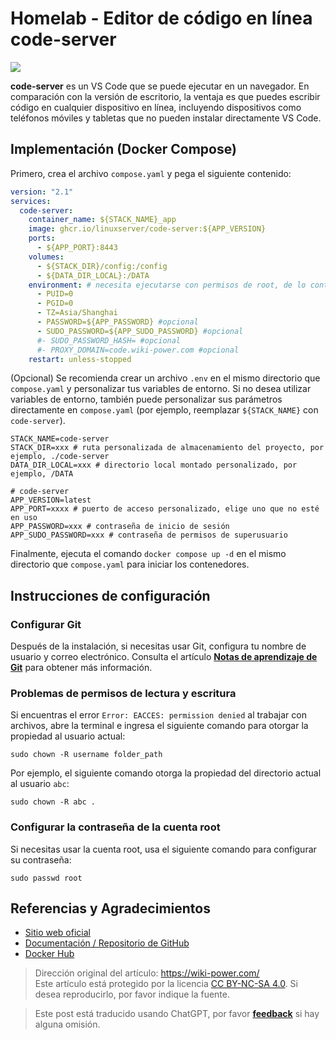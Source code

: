 # Homelab - Editor de código en línea code-server

![](https://wiki-media-1253965369.cos.ap-guangzhou.myqcloud.com/img/202304132214418.png)

**code-server** es un VS Code que se puede ejecutar en un navegador. En comparación con la versión de escritorio, la ventaja es que puedes escribir código en cualquier dispositivo en línea, incluyendo dispositivos como teléfonos móviles y tabletas que no pueden instalar directamente VS Code.

## Implementación (Docker Compose)

Primero, crea el archivo `compose.yaml` y pega el siguiente contenido:

```yaml title="compose.yaml"
version: "2.1"
services:
  code-server:
    container_name: ${STACK_NAME}_app
    image: ghcr.io/linuxserver/code-server:${APP_VERSION}
    ports:
      - ${APP_PORT}:8443
    volumes:
      - ${STACK_DIR}/config:/config
      - ${DATA_DIR_LOCAL}:/DATA
    environment: # necesita ejecutarse con permisos de root, de lo contrario no podrá leer otros directorios de docker o el directorio raíz del host
      - PUID=0
      - PGID=0
      - TZ=Asia/Shanghai
      - PASSWORD=${APP_PASSWORD} #opcional
      - SUDO_PASSWORD=${APP_SUDO_PASSWORD} #opcional
      #- SUDO_PASSWORD_HASH= #opcional
      #- PROXY_DOMAIN=code.wiki-power.com #opcional
    restart: unless-stopped
```

(Opcional) Se recomienda crear un archivo `.env` en el mismo directorio que `compose.yaml` y personalizar tus variables de entorno. Si no desea utilizar variables de entorno, también puede personalizar sus parámetros directamente en `compose.yaml` (por ejemplo, reemplazar `${STACK_NAME}` con `code-server`).

```dotenv title=".env"
STACK_NAME=code-server
STACK_DIR=xxx # ruta personalizada de almacenamiento del proyecto, por ejemplo, ./code-server
DATA_DIR_LOCAL=xxx # directorio local montado personalizado, por ejemplo, /DATA

# code-server
APP_VERSION=latest
APP_PORT=xxxx # puerto de acceso personalizado, elige uno que no esté en uso
APP_PASSWORD=xxx # contraseña de inicio de sesión
APP_SUDO_PASSWORD=xxx # contraseña de permisos de superusuario

```

Finalmente, ejecuta el comando `docker compose up -d` en el mismo directorio que `compose.yaml` para iniciar los contenedores.

## Instrucciones de configuración

### Configurar Git

Después de la instalación, si necesitas usar Git, configura tu nombre de usuario y correo electrónico. Consulta el artículo [**Notas de aprendizaje de Git**](https://wiki-power.com/es/Git%E5%AD%A6%E4%B9%A0%E7%AC%94%E8%AE%B0#%E5%AE%89%E8%A3%85%E4%B8%8E%E9%85%8D%E7%BD%AE) para obtener más información.

### Problemas de permisos de lectura y escritura

Si encuentras el error `Error: EACCES: permission denied` al trabajar con archivos, abre la terminal e ingresa el siguiente comando para otorgar la propiedad al usuario actual:

```shell
sudo chown -R username folder_path
```

Por ejemplo, el siguiente comando otorga la propiedad del directorio actual al usuario `abc`:

```shell
sudo chown -R abc .
```

### Configurar la contraseña de la cuenta root

Si necesitas usar la cuenta root, usa el siguiente comando para configurar su contraseña:

```shell
sudo passwd root
```

## Referencias y Agradecimientos

- [Sitio web oficial](https://coder.com/docs/code-server/latest)
- [Documentación / Repositorio de GitHub](https://github.com/linuxserver/docker-code-server)
- [Docker Hub](https://hub.docker.com/r/linuxserver/code-server)

> Dirección original del artículo: <https://wiki-power.com/>  
> Este artículo está protegido por la licencia [CC BY-NC-SA 4.0](https://creativecommons.org/licenses/by/4.0/deed.zh). Si desea reproducirlo, por favor indique la fuente.

> Este post está traducido usando ChatGPT, por favor [**feedback**](https://github.com/linyuxuanlin/Wiki_MkDocs/issues/new) si hay alguna omisión.